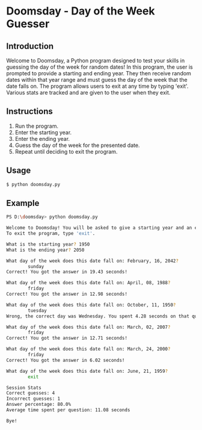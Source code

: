 # Doomsday - Day of the Week Guesser

## Introduction
Welcome to Doomsday, a Python program designed to test your skills in guessing the day of the week for random dates! In this program, the user is prompted to provide a starting and ending year. They then receive random dates within that year range and must guess the day of the week that the date falls on. The program allows users to exit at any time by typing 'exit'. Various stats are tracked and are given to the user when they exit.

## Instructions
1. Run the program.
2. Enter the starting year.
3. Enter the ending year.
4. Guess the day of the week for the presented date.
5. Repeat until deciding to exit the program.

## Usage
```bash
$ python doomsday.py
```
## Example
```bash
PS D:\doomsday> python doomsday.py

Welcome to Doomsday! You will be asked to give a starting year and an ending year. Random dates from that range of year(s) will be given to you and you must answer what day of the week the date falls on.
To exit the program, type 'exit'.

What is the starting year? 1950
What is the ending year? 2050

What day of the week does this date fall on: February, 16, 2042?
        sunday
Correct! You got the answer in 19.43 seconds! 

What day of the week does this date fall on: April, 08, 1988?
        friday
Correct! You got the answer in 12.98 seconds! 

What day of the week does this date fall on: October, 11, 1950?
        tuesday
Wrong, the correct day was Wednesday. You spent 4.28 seconds on that question.

What day of the week does this date fall on: March, 02, 2007?
        friday
Correct! You got the answer in 12.71 seconds! 

What day of the week does this date fall on: March, 24, 2000?
        friday
Correct! You got the answer in 6.02 seconds! 

What day of the week does this date fall on: June, 21, 1959?
        exit

Session Stats
Correct guesses: 4
Incorrect guesses: 1
Answer percentage: 80.0%
Average time spent per question: 11.08 seconds

Bye!
```


